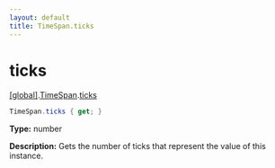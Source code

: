 ```yaml
---
layout: default
title: TimeSpan.ticks
---
```


# ticks

[\[global\]]({{site.baseurl}}/docs/).[TimeSpan]({{site.baseurl}}/docs/TimeSpan/).[ticks]({{site.baseurl}}/docs/TimeSpan/ticks/)

```cs
TimeSpan.ticks { get; }
```

**Type:** number

**Description:** Gets the number of ticks that represent the value of this instance.
